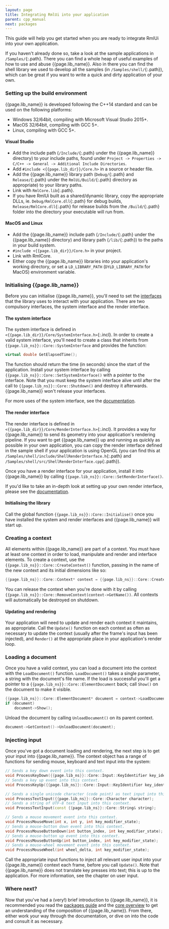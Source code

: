 ```yaml
---
layout: page
title: Integrating RmlUi into your application
parent: cpp_manual
next: packages
---
```


This guide will help you get started when you are ready to integrate RmlUi into your own application.

If you haven't already done so, take a look at the sample applications in `/Samples/`{:.path}. There you can find a whole heap of useful examples of how to use and abuse {{page.lib_name}}. Also in there you can find the shell library we used to develop all the samples (in `/Samples/shell/`{:.path}), which can be great if you want to write a quick and dirty application of your own.

### Setting up the build environment

{{page.lib_name}} is developed following the C++14 standard and can be used on the following platforms:

* Windows 32/64bit, compiling with Microsoft Visual Studio 2015+.
* MacOS 32/64bit, compiling with GCC 5+.
* Linux, compiling with GCC 5+. 

#### Visual Studio

* Add the include path (`/Include/`{:.path} under the {{page.lib_name}} directory) to your include paths, found under `Project -> Properties -> C/C++ -> General -> Additional Include Directories`.
* Add `#include <{{page.lib_dir}}/Core.h>` in a source or header file.
* Add the {{page.lib_name}} library path (`Debug/`{:.path} and `Release/`{:.path} under the `RmlUi/Build/`{:.path} directory as appropriate) to your library paths.
* Link with `RmlCore.lib`{:.path}.
* If you have RmlUi built as a shared/dynamic library, copy the appropriate DLLs, ie. `Debug/RmlCore.dll`{:.path} for debug builds, `Release/RmlCore.dll`{:.path} for release builds from the `/Build/`{:.path} folder into the directory your executable will run from. 

#### MacOS and Linux

* Add the {{page.lib_name}} include path (`/Include/`{:.path} under the {{page.lib_name}} directory) and library path (`/lib/`{:.path}) to the paths in your build system.
* `#include <{{page.lib_dir}}/Core.h>` in your project.
* Link with RmlCore.
* Either copy the {{page.lib_name}} libraries into your application's working directory, or set a `LD_LIBRARY_PATH` (`DYLD_LIBRARY_PATH` for MacOS) environment variable. 

### Initialising {{page.lib_name}}

Before you can initialise {{page.lib_name}}, you'll need to set the [interfaces](interfaces.html) that the library uses to interact with your application. There are two compulsory interfaces, the system interface and the render interface.

#### The system interface

The system interface is defined in `<{{page.lib_dir}}/Core/SystemInterface.h>`{:.incl}. In order to create a valid system interface, you'll need to create a class that inherits from `{{page.lib_ns}}::Core::SystemInterface` and provides the function:

```cpp
virtual double GetElapsedTime();
```

The function should return the time (in seconds) since the start of the application. Install your system interface by calling `{{page.lib_ns}}::Core::SetSystemInterface()` with a pointer to the interface. Note that you must keep the system interface alive until after the call to `{{page.lib_ns}}::Core::Shutdown()` and destroy it afterwards. {{page.lib_name}} won't release your interfaces.

For more uses of the system interface, see the [documentation](interfaces.html#the-system-interface).

#### The render interface

The render interface is defined in `<{{page.lib_dir}}/Core/RenderInterface.h>`{:.incl}. It provides a way for {{page.lib_name}} to send its geometry into your application's rendering pipeline. If you want to get {{page.lib_name}} up and running as quickly as possible in your own application, you can copy the render interface defined in the sample shell if your application is using OpenGL (you can find this at `/Samples/shell/include/ShellRenderInterface.h`{:.path} and `/Samples/shell/src/ShellRenderInterface.cpp`{:.path}).

Once you have a render interface for your application, install it into {{page.lib_name}} by calling `{{page.lib_ns}}::Core::SetRenderInterface()`.

If you'd like to take an in-depth look at setting up your own render interface, please see the [documentation](interfaces.html#the-render-interface).

#### Initialising the library

Call the global function `{{page.lib_ns}}::Core::Initialise()` once you have installed the system and render interfaces and {{page.lib_name}} will start up.

### Creating a context

All elements within {{page.lib_name}} are part of a context. You must have at least one context in order to load, manipulate and render and interface elements. To create a context, use the `{{page.lib_ns}}::Core::CreateContext()` function, passing in the name of the new context and its initial dimensions like so:

```cpp
{{page.lib_ns}}::Core::Context* context = {{page.lib_ns}}::Core::CreateContext("default", {{page.lib_ns}}::Core::Vector2i(myScreenWidth, myScreenHeight));
```

You can release the context when you're done with it by calling `{{page.lib_ns}}::Core::RemoveContext(context->GetName())`.  All contexts will automatically be destroyed on shutdown.

#### Updating and rendering

Your application will need to update and render each context it maintains, as appropriate. Call the `Update()` function on each context as often as necessary to update the context (usually after the frame's input has been injected), and `Render()` at the appropriate place in your application's render loop.

### Loading a document

Once you have a valid context, you can load a document into the context with the `LoadDocument()` function. `LoadDocument()` takes a single parameter, a string with the document's file name. If the load is successful you'll get a pointer to a `{{page.lib_ns}}::Core::ElementDocument` back; call `Show()` on the document to make it visible.

```cpp
{{page.lib_ns}}::Core::ElementDocument* document = context->LoadDocument("../../assets/demo.rml");
if (document)
	document->Show();
```

Unload the document by calling `UnloadDocument()` on its parent context.

```cpp
document->GetContext()->UnloadDocument(document);
```

### Injecting input

Once you've got a document loading and rendering, the next step is to get your input into {{page.lib_name}}. The context object has a range of functions for sending mouse, keyboard and text input into the system:

```cpp
// Sends a key down event into this context.
void ProcessKeyDown({{page.lib_ns}}::Core::Input::KeyIdentifier key_identifier, int key_modifier_state);
// Sends a key up event into this context.
void ProcessKeyUp({{page.lib_ns}}::Core::Input::KeyIdentifier key_identifier, int key_modifier_state);

// Sends a single unicode character (code point) as text input into this context.
void ProcessTextInput({{page.lib_ns}}::Core::Character character);
// Sends a string of UTF-8 text input into this context.
void ProcessTextInput(const {{page.lib_ns}}::Core::String& string);

// Sends a mouse movement event into this context.
void ProcessMouseMove(int x, int y, int key_modifier_state);
// Sends a mouse-button down event into this context.
void ProcessMouseButtonDown(int button_index, int key_modifier_state);
// Sends a mouse-button up event into this context.
void ProcessMouseButtonUp(int button_index, int key_modifier_state);
// Sends a mouse-wheel movement event into this context.
void ProcessMouseWheel(int wheel_delta, int key_modifier_state);
```

Call the appropriate input functions to inject all relevant user input into your {{page.lib_name}} context each frame, before you call `Update()`. Note that {{page.lib_name}} does not translate key presses into text; this is up to the application. For more information, see the chapter on user input.

### Where next?

Now that you've had a (very!) brief introduction to {{page.lib_name}}, it is recommended you read the [packages guide](packages.html) and the [core overview](core_overview.html) to get an understanding of the composition of {{page.lib_name}}. From there, either work your way through the documentation, or dive on into the code and consult it as necessary. 
